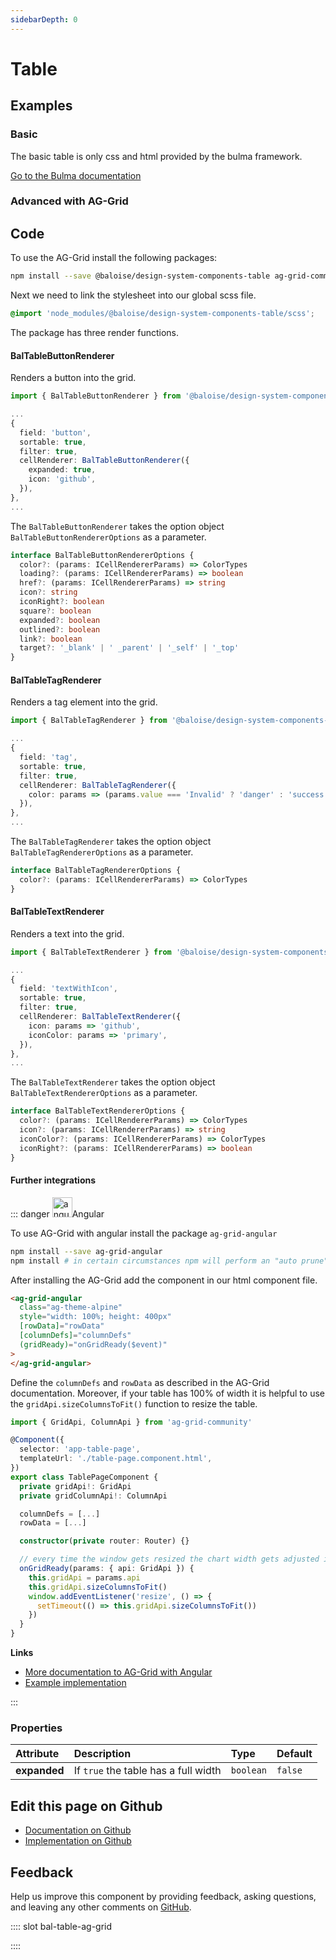 ```yaml
---
sidebarDepth: 0
---
```


# Table

<ClientOnly><docs-component-tabs></docs-component-tabs></ClientOnly>

## Examples

### Basic

The basic table is only css and html provided by the bulma framework.

[Go to the Bulma documentation](https://bulma.io/documentation/elements/table/)

<ClientOnly><docs-demo-bal-table-101></docs-demo-bal-table-101></ClientOnly>

### Advanced with AG-Grid

<Content slot-key="bal-table-ag-grid" ></Content>
<ClientOnly><docs-demo-bal-table-102></docs-demo-bal-table-102></ClientOnly>

## Code

<!-- START: human documentation code -->

To use the AG-Grid install the following packages:

```bash
npm install --save @baloise/design-system-components-table ag-grid-community
```

Next we need to link the stylesheet into our global scss file.

```scss
@import 'node_modules/@baloise/design-system-components-table/scss';
```

The package has three render functions.

#### BalTableButtonRenderer

Renders a button into the grid.

```typescript
import { BalTableButtonRenderer } from '@baloise/design-system-components-table'

...
{
  field: 'button',
  sortable: true,
  filter: true,
  cellRenderer: BalTableButtonRenderer({
    expanded: true,
    icon: 'github',
  }),
},
...
```

The `BalTableButtonRenderer` takes the option object `BalTableButtonRendererOptions` as a parameter.

```typescript
interface BalTableButtonRendererOptions {
  color?: (params: ICellRendererParams) => ColorTypes
  loading?: (params: ICellRendererParams) => boolean
  href?: (params: ICellRendererParams) => string
  icon?: string
  iconRight?: boolean
  square?: boolean
  expanded?: boolean
  outlined?: boolean
  link?: boolean
  target?: '_blank' | ' _parent' | '_self' | '_top'
}
```

#### BalTableTagRenderer

Renders a tag element into the grid.

```typescript
import { BalTableTagRenderer } from '@baloise/design-system-components-table'

...
{
  field: 'tag',
  sortable: true,
  filter: true,
  cellRenderer: BalTableTagRenderer({
    color: params => (params.value === 'Invalid' ? 'danger' : 'success'),
  }),
},
...
```

The `BalTableTagRenderer` takes the option object `BalTableTagRendererOptions` as a parameter.

```typescript
interface BalTableTagRendererOptions {
  color?: (params: ICellRendererParams) => ColorTypes
}
```

#### BalTableTextRenderer

Renders a text into the grid.

```typescript
import { BalTableTextRenderer } from '@baloise/design-system-components-table'

...
{
  field: 'textWithIcon',
  sortable: true,
  filter: true,
  cellRenderer: BalTableTextRenderer({
    icon: params => 'github',
    iconColor: params => 'primary',
  }),
},
...
```

The `BalTableTextRenderer` takes the option object `BalTableTextRendererOptions` as a parameter.

```typescript
interface BalTableTextRendererOptions {
  color?: (params: ICellRendererParams) => ColorTypes
  icon?: (params: ICellRendererParams) => string
  iconColor?: (params: ICellRendererParams) => ColorTypes
  iconRight?: (params: ICellRendererParams) => boolean
}
```

#### Further integrations

::: danger <img src="https://angular.io/assets/images/logos/angular/angular.svg" data-origin="https://angular.io/assets/images/logos/angular/angular.svg" alt="angular" style="width: 32px">Angular

To use AG-Grid with angular install the package `ag-grid-angular`

```bash
npm install --save ag-grid-angular
npm install # in certain circumstances npm will perform an "auto prune". This step ensures all expected dependencies are | present
```

After installing the AG-Grid add the component in our html component file.

```html
<ag-grid-angular
  class="ag-theme-alpine"
  style="width: 100%; height: 400px"
  [rowData]="rowData"
  [columnDefs]="columnDefs"
  (gridReady)="onGridReady($event)"
>
</ag-grid-angular>
```

Define the `columnDefs` and `rowData` as described in the AG-Grid documentation. Moreover, if your table has 100% of width it is helpful to use the `gridApi.sizeColumnsToFit()` function to resize the table.

```typescript
import { GridApi, ColumnApi } from 'ag-grid-community'

@Component({
  selector: 'app-table-page',
  templateUrl: './table-page.component.html',
})
export class TablePageComponent {
  private gridApi!: GridApi
  private gridColumnApi!: ColumnApi

  columnDefs = [...]
  rowData = [...]

  constructor(private router: Router) {}

  // every time the window gets resized the chart width gets adjusted if 100%.
  onGridReady(params: { api: GridApi }) {
    this.gridApi = params.api
    this.gridApi.sizeColumnsToFit()
    window.addEventListener('resize', () => {
      setTimeout(() => this.gridApi.sizeColumnsToFit())
    })
  }
}
```

**Links**

- [More documentation to AG-Grid with Angular](https://www.ag-grid.com/angular-grid/getting-started/)
- [Example implementation](https://github.com/baloise/design-system/tree/master/examples/angular)

:::

<!-- END: human documentation code -->

### Properties

| Attribute    | Description                          | Type      | Default |
| :----------- | :----------------------------------- | :-------- | :------ |
| **expanded** | If `true` the table has a full width | `boolean` | `false` |

## Edit this page on Github

- [Documentation on Github](https://github.com/baloise/design-system/blob/master/docs/src/components/components/bal-table.md)
- [Implementation on Github](https://github.com/baloise/design-system/blob/master/packages/components/src/components/bal-table)

## Feedback

Help us improve this component by providing feedback, asking questions, and leaving any other comments on [GitHub](https://github.com/baloise/design-system/issues/new).

<ClientOnly>
  <docs-component-script tag="balTable"></docs-component-script>
</ClientOnly>

<!-- START: human documentation slots -->

:::: slot bal-table-ag-grid

::::

<!-- END: human documentation slots -->

